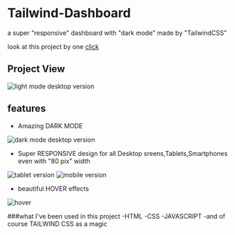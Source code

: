 # Tailwind-Dashboard
a super "responsive" dashboard with "dark mode" made by "TailwindCSS"

look at this project by one [click](https://hosseinmazhar.github.io/Tailwind-Dashboard/)

## Project View

![light mode desktop version](https://user-images.githubusercontent.com/91896821/177548894-70bcfa13-0b1c-477b-9033-3d3b8f58113c.PNG)

## features


- Amazing DARK MODE

![dark mode desktop version](https://user-images.githubusercontent.com/91896821/177549408-c7e95aa4-0a70-4f3b-8ec8-54229ca45582.PNG)



- Super RESPONSIVE design for all Desktop sreens,Tablets,Smartphones even with "80 pix" width

![tablet version](https://user-images.githubusercontent.com/91896821/177549599-d6f4769b-d755-4302-8af9-0124d63228a8.PNG)   ![mobile version](https://user-images.githubusercontent.com/91896821/177549692-0c307988-36fd-421a-baf3-be23ea5f4d98.PNG)


- beautiful HOVER effects

![hover](https://user-images.githubusercontent.com/91896821/177549934-1846cd40-f4d3-4d66-bcef-abaf7e119719.PNG)


###what I've been used in this project
-HTML
-CSS
-JAVASCRIPT
-and of course TAILWIND CSS as a magic

